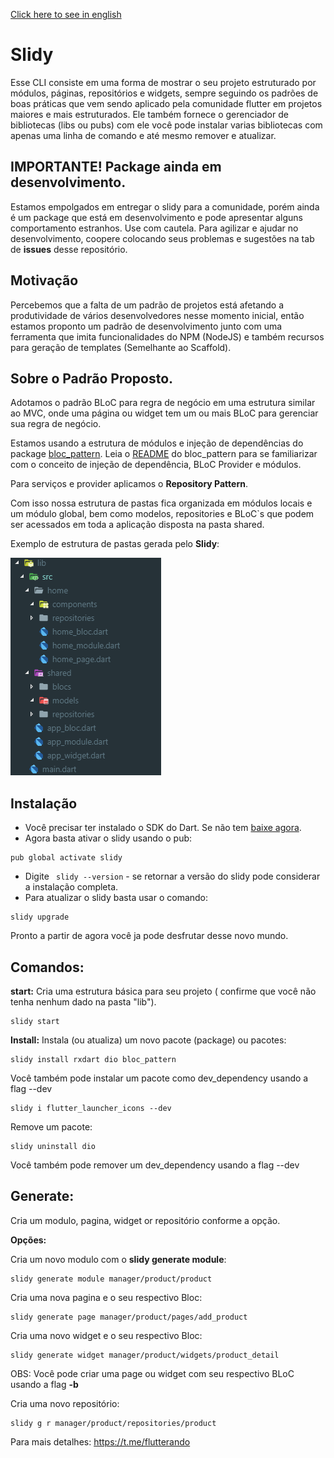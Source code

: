[Click here to see in english](README.md)
# Slidy

Esse CLI consiste em uma forma de mostrar o seu projeto estruturado por módulos, páginas, repositórios e widgets, sempre seguindo os padrões de boas práticas que vem sendo aplicado pela comunidade flutter em projetos maiores e mais estruturados. 
Ele também fornece o gerenciador de bibliotecas (libs ou pubs) com ele você pode instalar varias bibliotecas com apenas uma linha de comando e até mesmo remover e atualizar.

## IMPORTANTE! Package ainda em desenvolvimento.

Estamos empolgados em entregar o slidy para a comunidade, porém ainda é um package que está em desenvolvimento e pode apresentar alguns comportamento estranhos. Use com cautela.
Para agilizar e ajudar no desenvolvimento, coopere colocando seus problemas e sugestões na tab de **issues** desse repositório.

## Motivação

Percebemos que a falta de um padrão de projetos está afetando a produtividade de vários desenvolvedores nesse momento inicial, então estamos proponto um padrão de desenvolvimento junto com uma ferramenta que imita funcionalidades do NPM (NodeJS) e também recursos para geração de templates (Semelhante ao Scaffold).

## Sobre o Padrão Proposto.

Adotamos o padrão BLoC para regra de negócio em uma estrutura similar ao  MVC, onde uma página ou widget tem um ou mais BLoC para gerenciar sua regra de negócio.

Estamos usando a estrutura de módulos e injeção de dependências do package [bloc_pattern](https://pub.dev/packages/bloc_pattern). Leia o [README](https://github.com/jacobaraujo7/bloc-pattern/blob/master/README.md) do bloc_pattern para se familiarizar com o conceito de injeção de dependência, BLoC Provider e módulos.

Para serviços e provider aplicamos o **Repository Pattern**.

Com isso nossa estrutura de pastas fica organizada em módulos locais e um módulo global, bem como modelos, repositories e BLoC`s que podem ser acessados em toda a aplicação disposta na pasta shared.

Exemplo de estrutura de pastas gerada pelo **Slidy**:

![Folder example](/folder.png)

## Instalação

- Você precisar ter instalado o SDK do Dart. Se não tem [baixe agora](https://dart.dev/get-dart).
- Agora basta ativar o slidy usando o pub:

```
pub global activate slidy
```
- Digite ` slidy --version` - se retornar a versão do slidy pode considerar a instalação completa.
- Para atualizar o slidy basta usar o comando:
```
slidy upgrade
```

Pronto a partir de agora você ja pode desfrutar desse novo mundo.

## Comandos:    
  **start:** 
     Cria uma estrutura básica para seu projeto ( confirme que você não tenha nenhum dado na pasta "lib").
```  
slidy start
```     

**Install:**
Instala (ou atualiza) um novo pacote (package) ou pacotes:
```
slidy install rxdart dio bloc_pattern
```
Você também pode instalar um pacote como dev_dependency usando a flag --dev
```
slidy i flutter_launcher_icons --dev
``` 
Remove um pacote:
 ```
 slidy uninstall dio 
 ```
Você também pode remover um dev_dependency usando a flag --dev

## Generate:

Cria um modulo, pagina, widget or repositório conforme a opção.
    
**Opções:**
    
Cria um novo modulo com o **slidy generate module**:
``` 
slidy generate module manager/product/product
``` 

Cria uma nova pagina e o seu respectivo Bloc:
```
slidy generate page manager/product/pages/add_product
``` 
            
Cria uma novo widget e o seu respectivo Bloc:
```
slidy generate widget manager/product/widgets/product_detail
``` 
OBS: Você pode criar uma page ou widget com seu respectivo BLoC usando a flag **-b**
            
Cria uma novo repositório:
```
slidy g r manager/product/repositories/product
``` 
    
Para mais detalhes: https://t.me/flutterando

